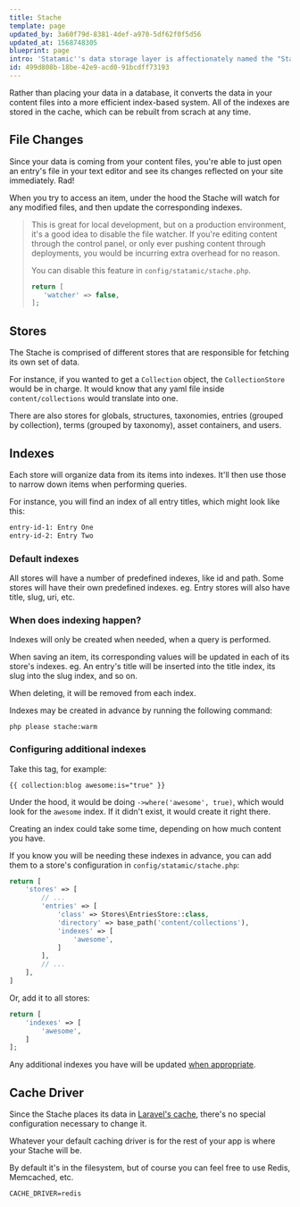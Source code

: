 ```yaml
---
title: Stache
template: page
updated_by: 3a60f79d-8381-4def-a970-5df62f0f5d56
updated_at: 1568748305
blueprint: page
intro: 'Statamic''s data storage layer is affectionately named the "Stache". Think of it like Magnum PI''s face, if it were a flat-file database.'
id: 499d808b-18be-42e9-acd0-91bcdff73193
---
```

Rather than placing your data in a database, it converts the data in your content files into a more efficient index-based system. All of the indexes are stored in the cache, which can be rebuilt from scrach at any time.

## File Changes

Since your data is coming from your content files, you're able to just open an entry's file in your text editor and see its changes reflected on your site immediately. Rad!

When you try to access an item, under the hood the Stache will watch for any modified files, and then update the corresponding indexes.

> This is great for local development, but on a production environment, it's a good idea to disable the file watcher. If you're editing content through the control panel, or only ever pushing content through deployments, you would be incurring extra overhead for no reason.
> 
> You can disable this feature in `config/statamic/stache.php`.
>
> ``` php
> return [
>    'watcher' => false,
> ];
> ```

## Stores

The Stache is comprised of different stores that are responsible for fetching its own set of data.

For instance, if you wanted to get a `Collection` object, the `CollectionStore` would be in charge. It would know that any yaml file inside `content/collections` would translate into one.

There are also stores for globals, structures, taxonomies, entries (grouped by collection), terms (grouped by taxonomy), asset containers, and users.

## Indexes

Each store will organize data from its items into indexes. It'll then use those to narrow down items when performing queries.

For instance, you will find an index of all entry titles, which might look like this:

``` txt
entry-id-1: Entry One
entry-id-2: Entry Two
```

### Default indexes

All stores will have a number of predefined indexes, like id and path. Some stores will have their own predefined indexes. eg. Entry stores will also have title, slug, uri, etc.

### When does indexing happen?

Indexes will only be created when needed, when a query is performed.

When saving an item, its corresponding values will be updated in each of its store's indexes.
eg. An entry's title will be inserted into the title index, its slug into the slug index, and so on.

When deleting, it will be removed from each index.

Indexes may be created in advance by running the following command:

``` cli
php please stache:warm
```

### Configuring additional indexes

Take this tag, for example:

```
{{ collection:blog awesome:is="true" }}
```

Under the hood, it would be doing `->where('awesome', true)`, which would look for the `awesome` index. If it didn't exist, it would create it right there.

Creating an index could take some time, depending on how much content you have.

If you know you will be needing these indexes in advance, you can add them to a store's configuration in `config/statamic/stache.php`:

``` php
return [
    'stores' => [
        // ...
        'entries' => [
            'class' => Stores\EntriesStore::class,
            'directory' => base_path('content/collections'),
            'indexes' => [
                'awesome',
            ]
        ],
        // ...
    ],
]
```

Or, add it to all stores:

``` php
return [
    'indexes' => [
        'awesome',
    ]
];
```

Any additional indexes you have will be updated [when appropriate](#when-does-indexing-happen).

## Cache Driver

Since the Stache places its data in [Laravel's cache](https://laravel.com/docs/cache#configuration), there's no special configuration necessary to change it.

Whatever your default caching driver is for the rest of your app is where your Stache will be.

By default it's in the filesystem, but of course you can feel free to use Redis, Memcached, etc.

``` env
CACHE_DRIVER=redis
```
